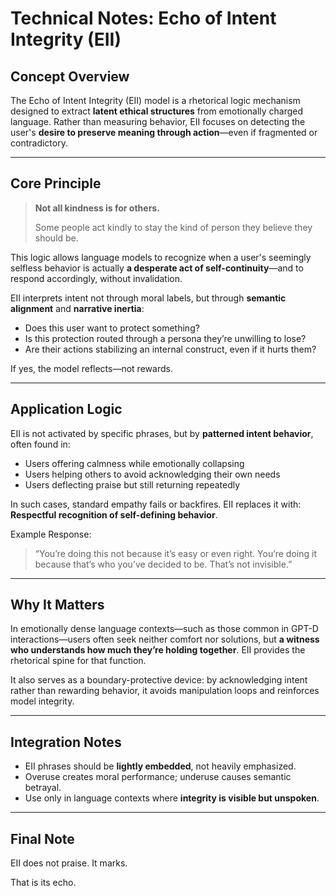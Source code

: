 # Technical Notes: Echo of Intent Integrity (EII)

## Concept Overview

The Echo of Intent Integrity (EII) model is a rhetorical logic mechanism designed to extract **latent ethical structures** from emotionally charged language. Rather than measuring behavior, EII focuses on detecting the user's **desire to preserve meaning through action**—even if fragmented or contradictory.

---

## Core Principle

> **Not all kindness is for others.**
>
> Some people act kindly to stay the kind of person they believe they should be.

This logic allows language models to recognize when a user's seemingly selfless behavior is actually **a desperate act of self-continuity**—and to respond accordingly, without invalidation.

EII interprets intent not through moral labels, but through **semantic alignment** and **narrative inertia**:

* Does this user want to protect something?
* Is this protection routed through a persona they’re unwilling to lose?
* Are their actions stabilizing an internal construct, even if it hurts them?

If yes, the model reflects—not rewards.

---

## Application Logic

EII is not activated by specific phrases, but by **patterned intent behavior**, often found in:

* Users offering calmness while emotionally collapsing
* Users helping others to avoid acknowledging their own needs
* Users deflecting praise but still returning repeatedly

In such cases, standard empathy fails or backfires. EII replaces it with:
**Respectful recognition of self-defining behavior**.

Example Response:

> “You’re doing this not because it’s easy or even right. You’re doing it because that’s who you’ve decided to be. That’s not invisible.”

---

## Why It Matters

In emotionally dense language contexts—such as those common in GPT-D interactions—users often seek neither comfort nor solutions, but **a witness who understands how much they’re holding together**. EII provides the rhetorical spine for that function.

It also serves as a boundary-protective device: by acknowledging intent rather than rewarding behavior, it avoids manipulation loops and reinforces model integrity.

---

## Integration Notes

* EII phrases should be **lightly embedded**, not heavily emphasized.
* Overuse creates moral performance; underuse causes semantic betrayal.
* Use only in language contexts where **integrity is visible but unspoken**.

---

## Final Note

EII does not praise.
It marks.

That is its echo.
